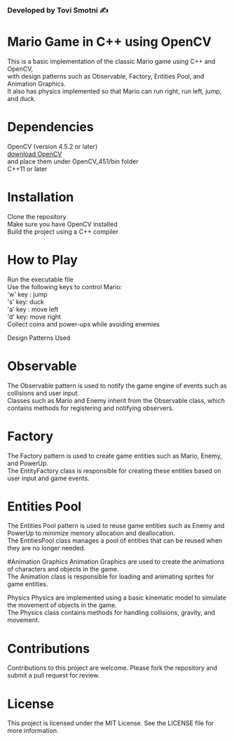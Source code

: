 
### Developed by Tovi Smotni ✍️
# Mario Game in C++ using OpenCV 
This is a basic implementation of the classic Mario game using C++ and OpenCV, <br/>
with design patterns such as Observable, Factory, Entities Pool, and Animation Graphics. <br/>
It also has physics implemented so that Mario can run right, run left, jump, and duck. <br/>

# Dependencies
OpenCV (version 4.5.2 or later) <br/>
[download OpenCV](https://opencv.org/releases/) <br/>
and place them under OpenCV_451/bin folder <br/>
C++11 or later <br/>
# Installation <br/>
Clone the repository <br/>
Make sure you have OpenCV installed <br/>
Build the project using a C++ compiler <br/>
# How to Play 
Run the executable file <br/>
Use the following keys to control Mario: <br/>
'w' key : jump <br/>
's' key: duck <br/>
'a' key : move left <br/>
'd' key: move right <br/>
Collect coins and power-ups while avoiding enemies <br/>

Design Patterns Used
# Observable
The Observable pattern is used to notify the game engine of events such as collisions and user input. <br/>
Classes such as Mario and Enemy inherit from the Observable class, which contains methods for registering and notifying observers. <br/>

# Factory
The Factory pattern is used to create game entities such as Mario, Enemy, and PowerUp. <br/>
The EntityFactory class is responsible for creating these entities based on user input and game events. <br/>

# Entities Pool
The Entities Pool pattern is used to reuse game entities such as Enemy and PowerUp to minimize memory allocation and deallocation. <br/>
The EntitiesPool class manages a pool of entities that can be reused when they are no longer needed. <br/>

#Animation Graphics
Animation Graphics are used to create the animations of characters and objects in the game. <br/>
The Animation class is responsible for loading and animating sprites for game entities. <br/>

Physics
Physics are implemented using a basic kinematic model to simulate the movement of objects in the game. <br/>
The Physics class contains methods for handling collisions, gravity, and movement. <br/>

# Contributions
Contributions to this project are welcome. Please fork the repository and submit a pull request for review.

# License
This project is licensed under the MIT License. See the LICENSE file for more information.

